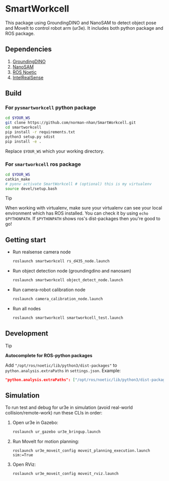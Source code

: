 # SmartWorkcell
This package using GroundingDINO and NanoSAM to detect object pose and MoveIt to control robot arm (ur3e). It includes both python package and ROS package.
## Dependencies
1. [GroundingDINO](https://github.com/IDEA-Research/GroundingDINO.git)
2. [NanoSAM](https://github.com/NVIDIA-AI-IOT/nanosam.git)
3. [ROS Noetic](https://wiki.ros.org/noetic/Installation/Ubuntu)
4. [IntelRealSense](https://github.com/IntelRealSense/realsense-ros)
## Build
### For `pysmartworkcell` python package 
```bash
cd $YOUR_WS
git clone https://github.com/norman-nhan/SmartWorkcell.git
cd smartworkcell
pip install -r requirements.txt
python3 setup.py sdist
pip install -e .
```
Replace `$YOUR_WS` which your working directory.
### For `smartworkcell` ros package
```bash
cd $YOUR_WS
catkin_make
# pyenv activate SmartWorkcell # (optional) this is my virtualenv 
source devel/setup.bash
```
> [!TIP]
> When working with virtualenv, make sure your virtualenv can see your local environment which has ROS installed.
> You can check it by using `echo $PYTHONPATH`. If `$PYTHONPATH` shows ros's dist-packages then you're good to go!
## Getting start
- Run realsense camera node
  ```bash
  roslaunch smartworkcell rs_d435_node.launch
  ```
- Run object detection node (groundingdino and nanosam)
  ```bash
  roslaunch smartworkcell object_detect_node.launch
  ```
- Run camera-robot calibration node
  ```bash
  roslaunch camera_calibration_node.launch
  ```
- Run all nodes
  ```bash
  roslaunch smartworkcell smartworkcell_test.launch
  ```

## Development
> [!TIP]
> **Autocomplete for ROS-python packages**
>
> Add `"/opt/ros/noetic/lib/python3/dist-packages"` to `python.analysis.extraPaths` in `settings.json`.
> Example:
> ```json
> "python.analysis.extraPaths": ["/opt/ros/noetic/lib/python3/dist-packages"]
> ```
## Simulation
To run test and debug for ur3e in simulation (avoid real-world collision/remote-work) run these CLIs in order:
1. Open ur3e in Gazebo:
   ```bash
   roslaunch ur_gazebo ur3e_bringup.launch
   ```
2. Run MoveIt for motion planning:
   ```
   roslaunch ur3e_moveit_config moveit_planning_execution.launch sim:=True 
   ```
4. Open RViz:
   ```bash
   roslaunch ur3e_moveit_config moveit_rviz.launch 
   ```
